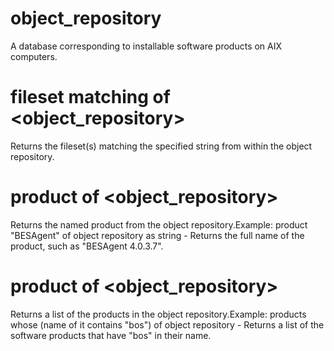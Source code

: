# object_repository

A database corresponding to installable software products on AIX computers.

# fileset matching <string> of <object_repository>

Returns the fileset(s) matching the specified string from within the object repository.

# product <string> of <object_repository>

Returns the named product from the object repository.Example: product &quot;BESAgent&quot; of object repository as string - Returns the full name of the product, such as &quot;BESAgent 4.0.3.7&quot;.

# product of <object_repository>

Returns a list of the products in the object repository.Example: products whose (name of it contains &quot;bos&quot;) of object repository - Returns a list of the software products that have &quot;bos&quot; in their name.
